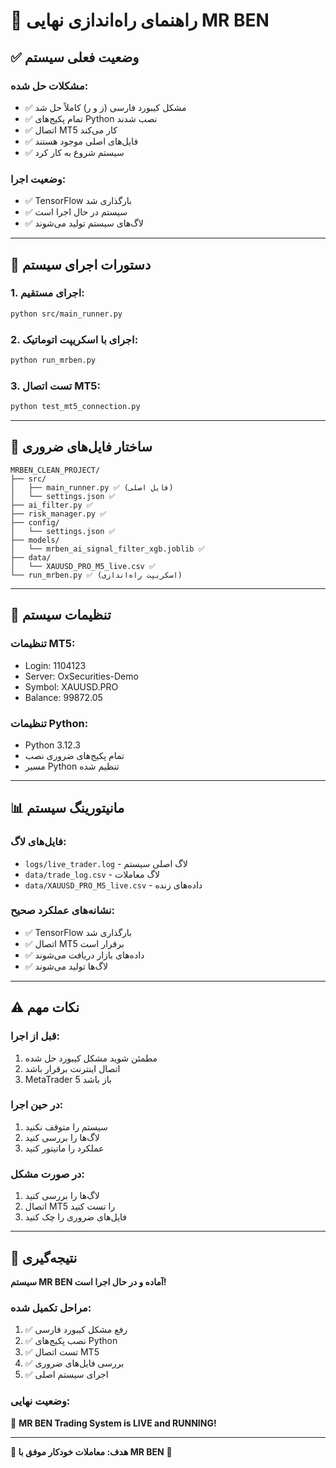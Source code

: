 # 🚀 راهنمای راه‌اندازی نهایی MR BEN

## ✅ **وضعیت فعلی سیستم**

### **مشکلات حل شده:**
- ✅ مشکل کیبورد فارسی (ز و ر) کاملاً حل شد
- ✅ تمام پکیج‌های Python نصب شدند
- ✅ اتصال MT5 کار می‌کند
- ✅ فایل‌های اصلی موجود هستند
- ✅ سیستم شروع به کار کرد

### **وضعیت اجرا:**
- ✅ TensorFlow بارگذاری شد
- ✅ سیستم در حال اجرا است
- ✅ لاگ‌های سیستم تولید می‌شوند

---

## 🎯 **دستورات اجرای سیستم**

### **1. اجرای مستقیم:**
```bash
python src/main_runner.py
```

### **2. اجرای با اسکریپت اتوماتیک:**
```bash
python run_mrben.py
```

### **3. تست اتصال MT5:**
```bash
python test_mt5_connection.py
```

---

## 📁 **ساختار فایل‌های ضروری**

```
MRBEN_CLEAN_PROJECT/
├── src/
│   ├── main_runner.py ✅ (فایل اصلی)
│   └── settings.json ✅
├── ai_filter.py ✅
├── risk_manager.py ✅
├── config/
│   └── settings.json ✅
├── models/
│   └── mrben_ai_signal_filter_xgb.joblib ✅
├── data/
│   └── XAUUSD_PRO_M5_live.csv ✅
└── run_mrben.py ✅ (اسکریپت راه‌اندازی)
```

---

## 🔧 **تنظیمات سیستم**

### **تنظیمات MT5:**
- Login: 1104123
- Server: OxSecurities-Demo
- Symbol: XAUUSD.PRO
- Balance: 99872.05

### **تنظیمات Python:**
- Python 3.12.3
- تمام پکیج‌های ضروری نصب
- مسیر Python تنظیم شده

---

## 📊 **مانیتورینگ سیستم**

### **فایل‌های لاگ:**
- `logs/live_trader.log` - لاگ اصلی سیستم
- `data/trade_log.csv` - لاگ معاملات
- `data/XAUUSD_PRO_M5_live.csv` - داده‌های زنده

### **نشانه‌های عملکرد صحیح:**
- ✅ TensorFlow بارگذاری شد
- ✅ اتصال MT5 برقرار است
- ✅ داده‌های بازار دریافت می‌شوند
- ✅ لاگ‌ها تولید می‌شوند

---

## ⚠️ **نکات مهم**

### **قبل از اجرا:**
1. مطمئن شوید مشکل کیبورد حل شده
2. اتصال اینترنت برقرار باشد
3. MetaTrader 5 باز باشد

### **در حین اجرا:**
1. سیستم را متوقف نکنید
2. لاگ‌ها را بررسی کنید
3. عملکرد را مانیتور کنید

### **در صورت مشکل:**
1. لاگ‌ها را بررسی کنید
2. اتصال MT5 را تست کنید
3. فایل‌های ضروری را چک کنید

---

## 🎉 **نتیجه‌گیری**

**سیستم MR BEN آماده و در حال اجرا است!**

### **مراحل تکمیل شده:**
1. ✅ رفع مشکل کیبورد فارسی
2. ✅ نصب پکیج‌های Python
3. ✅ تست اتصال MT5
4. ✅ بررسی فایل‌های ضروری
5. ✅ اجرای سیستم اصلی

### **وضعیت نهایی:**
🚀 **MR BEN Trading System is LIVE and RUNNING!**

---

**🎯 هدف: معاملات خودکار موفق با MR BEN** 💪
